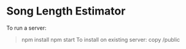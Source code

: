 # Song Length Estimator #
To run a server:
> npm install
> npm start
To install on existing server:
> copy /public